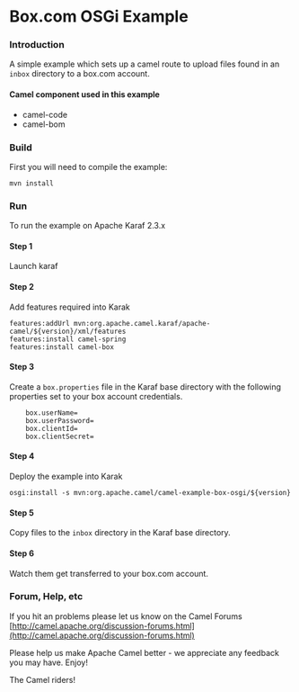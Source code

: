 # Box.com OSGi Example

### Introduction

A simple example which sets up a camel route to upload files
found in an `inbox` directory to a box.com account.

#### Camel component used in this example

* camel-code
* camel-bom

### Build

First you will need to compile the example:

	mvn install

### Run

To run the example on Apache Karaf 2.3.x

#### Step 1 

Launch karaf

#### Step 2 

Add features required into Karak

	features:addUrl mvn:org.apache.camel.karaf/apache-camel/${version}/xml/features
	features:install camel-spring
	features:install camel-box

#### Step 3

Create a `box.properties` file in the Karaf base directory with the following properties
set to your box account credentials.

        box.userName=
        box.userPassword=
        box.clientId=
        box.clientSecret=

#### Step 4

Deploy the example into Karak
	
	osgi:install -s mvn:org.apache.camel/camel-example-box-osgi/${version}

#### Step 5

Copy files to the `inbox` directory in the Karaf base directory.

#### Step 6

Watch them get transferred to your box.com account.

### Forum, Help, etc 

If you hit an problems please let us know on the Camel Forums
  [http://camel.apache.org/discussion-forums.html](http://camel.apache.org/discussion-forums.html)

Please help us make Apache Camel better - we appreciate any feedback you may
have.  Enjoy!


The Camel riders!
